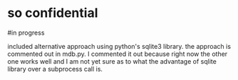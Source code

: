 # so confidential
#in progress

included alternative approach using python's sqlite3 library. the approach is commented out in mdb.py. I commented it out because right now the other one works well and I am not yet sure as to what the advantage of sqlite library over a subprocess call is. 
